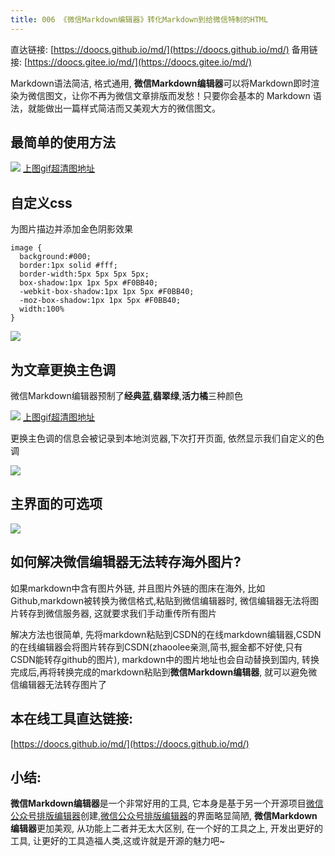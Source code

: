 ```yaml
---
title: 006 《微信Markdown编辑器》转化Markdown到给微信特制的HTML
---
```

直达链接: [https://doocs.github.io/md/](https://doocs.github.io/md/)
备用链接: [https://doocs.gitee.io/md/](https://doocs.gitee.io/md/)

Markdown语法简洁, 格式通用, **微信Markdown编辑器**可以将Markdown即时渲染为微信图文，让你不再为微信文章排版而发愁！只要你会基本的 Markdown 语法，就能做出一篇样式简洁而又美观大方的微信图文。


## 最简单的使用方法

![](https://v2fy.com/asset/006-md2wx/73590429-3c85ef00-451d-11ea-8c12-33f09e0eac45.gif)
[上图gif超清图地址](https://user-images.githubusercontent.com/15868458/73590428-3bed5880-451d-11ea-85af-89afd6c88ee6.gif)



## 自定义css

为图片描边并添加金色阴影效果

```
image {
  background:#000;
  border:1px solid #fff;
  border-width:5px 5px 5px 5px;
  box-shadow:1px 1px 5px #F0BB40;
  -webkit-box-shadow:1px 1px 5px #F0BB40;
  -moz-box-shadow:1px 1px 5px #F0BB40;
  width:100%
}
```

![](https://v2fy.com/asset/006-md2wx/73591152-fda86700-4525-11ea-95e0-9bae1a7bb629.gif)


## 为文章更换主色调

微信Markdown编辑器预制了**经典蓝**,**翡翠绿**,**活力橘**三种颜色

![](https://v2fy.com/asset/006-md2wx/73591290-cf2b8b80-4527-11ea-92d0-715ae5af7158.gif)
[上图gif超清图地址](https://user-images.githubusercontent.com/15868458/73591291-cf2b8b80-4527-11ea-9624-1e46c5d2389d.gif)

更换主色调的信息会被记录到本地浏览器,下次打开页面, 依然显示我们自定义的色调

![](https://v2fy.com/asset/006-md2wx/73591382-fe8ec800-4528-11ea-8517-99909cbce844.png)


## 主界面的可选项

![](https://v2fy.com/asset/006-md2wx/73591677-80ccbb80-452c-11ea-93a5-2e5383421e61.png)

## 如何解决微信编辑器无法转存海外图片?

如果markdown中含有图片外链, 并且图片外链的图床在海外, 比如Github,markdown被转换为微信格式,粘贴到微信编辑器时, 微信编辑器无法将图片转存到微信服务器, 这就要求我们手动重传所有图片

解决方法也很简单, 先将markdown粘贴到CSDN的在线markdown编辑器,CSDN的在线编辑器会将图片转存到CSDN(zhaoolee亲测,简书,掘金都不好使,只有CSDN能转存github的图片), markdown中的图片地址也会自动替换到国内, 转换完成后,再将转换完成的markdown粘贴到**微信Markdown编辑器**, 就可以避免微信编辑器无法转存图片了

## 本在线工具直达链接:

[https://doocs.github.io/md/](https://doocs.github.io/md/)



## 小结:

**微信Markdown编辑器**是一个非常好用的工具, 它本身是基于另一个开源项目[微信公众号排版编辑器](https://github.com/lyricat/wechat-format)创建,[微信公众号排版编辑器](https://github.com/lyricat/wechat-format)的界面略显简陋, **微信Markdown编辑器**更加美观, 从功能上二者并无太大区别, 在一个好的工具之上, 开发出更好的工具, 让更好的工具造福人类,这或许就是开源的魅力吧~



